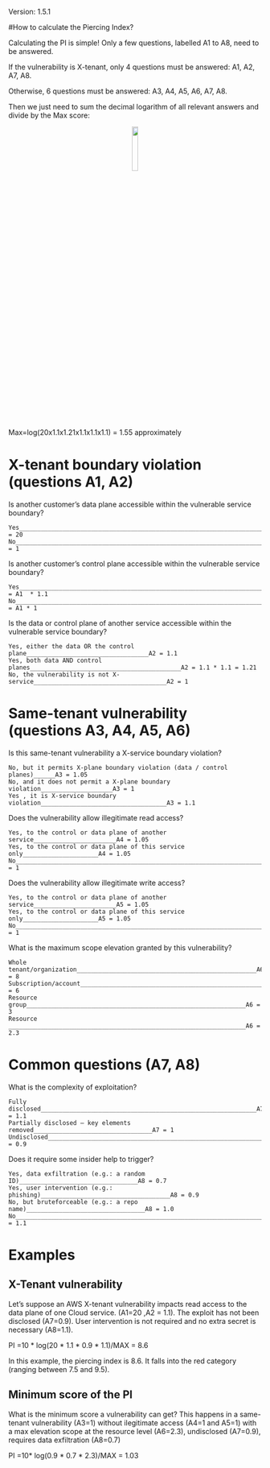 Version: 1.5.1

#How to calculate the Piercing Index?

Calculating the PI is simple! Only a few questions, labelled A1 to A8, need to be answered.

If the vulnerability is X-tenant, only 4 questions must be answered: A1, A2, A7, A8. 

Otherwise, 6 questions must be answered: A3, A4, A5, A6, A7, A8.

Then we just need to sum the decimal logarithm of all relevant answers and divide by the Max score:

<p align="center"><img width="15%" align="center" src="https://github.com/piercing-index/cloud-vulnerabilities/blob/main/pi_formula.PNG" class="center"></p>

Max=log(20x1.1x1.21x1.1x1.1x1.1) = 1.55 approximately



# X-tenant boundary violation (questions A1, A2)

Is another customer’s data plane accessible within the vulnerable service boundary?
```
Yes________________________________________________________________________A1 = 20
No_________________________________________________________________________A1 = 1
```

Is another customer’s control plane accessible within the vulnerable service boundary?
```
Yes________________________________________________________________________A1 = A1  * 1.1
No_________________________________________________________________________A1 = A1 * 1
```

Is the data or control plane of another service accessible within the vulnerable service boundary?
```
Yes, either the data OR the control plane__________________________________A2 = 1.1
Yes, both data AND control planes__________________________________________A2 = 1.1 * 1.1 = 1.21 
No, the vulnerability is not X-service_____________________________________A2 = 1
```

# Same-tenant vulnerability (questions A3, A4, A5, A6)
Is this same-tenant vulnerability a X-service boundary violation?
```
No, but it permits X-plane boundary violation (data / control planes)______A3 = 1.05
No, and it does not permit a X-plane boundary violation____________________A3 = 1
Yes , it is X-service boundary violation___________________________________A3 = 1.1
```

Does the vulnerability allow illegitimate read access?
```
Yes, to the control or data plane of another service_______________________A4 = 1.05
Yes, to the control or data plane of this service only_____________________A4 = 1.05
No_________________________________________________________________________A4 = 1
```

Does the vulnerability allow illegitimate write access?
```
Yes, to the control or data plane of another service_______________________A5 = 1.05
Yes, to the control or data plane of this service only_____________________A5 = 1.05
No_________________________________________________________________________A5 = 1
```

What is the maximum scope elevation granted by this vulnerability?
```
Whole tenant/organization__________________________________________________A6 = 8
Subscription/account_______________________________________________________A6 = 6
Resource group_____________________________________________________________A6 = 3
Resource __________________________________________________________________A6 = 2.3
```

# Common questions (A7, A8)
What is the complexity of exploitation?
```
Fully disclosed____________________________________________________________A7 = 1.1
Partially disclosed – key elements removed_________________________________A7 = 1
Undisclosed________________________________________________________________A7 = 0.9
```
Does it require some insider help to trigger?
```
Yes, data exfiltration (e.g.: a random ID)_________________________________A8 = 0.7
Yes, user intervention (e.g.: phishing)____________________________________A8 = 0.9
No, but bruteforceable (e.g.: a repo name)_________________________________A8 = 1.0
No_________________________________________________________________________A8 = 1.1
```

# Examples

## X-Tenant vulnerability
Let’s suppose an AWS X-tenant vulnerability impacts read access to the data plane of one Cloud service. (A1=20 ,A2  = 1.1). 
The exploit has not been disclosed (A7=0.9).
User intervention is not required and no extra secret is necessary (A8=1.1).

PI =10 * log⁡(20 * 1.1 * 0.9 * 1.1)/MAX  = 8.6

In this example, the piercing index is 8.6. It falls into the red category (ranging between 7.5 and 9.5).

## Minimum score of the PI

What is the minimum score a vulnerability can get? This happens in a same-tenant vulnerability (A3=1) without ilegitimate access (A4=1 and A5=1) with a max elevation scope at the resource level (A6=2.3), undisclosed (A7=0.9), requires data exfiltration (A8=0.7)  

PI =10* log(0.9 * 0.7 * 2.3)/MAX = 1.03



